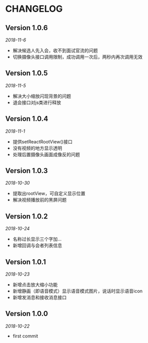 # CHANGELOG

## Version 1.0.6

*2018-11-6*

* 解决候选人先入会，收不到面试官流的问题
* 切换摄像头接口调用限制，成功调用一次后，两秒内再次调用无效

## Version 1.0.5

*2018-11-5*

* 解决大小缩放闪现背景的问题
* 退会接口对js类进行释放

## Version 1.0.4

*2018-11-1*

* 提供setReactRootView()接口
* 没有视频的地方显示透明
* 处理后置摄像头画面成像反的问题

## Version 1.0.3

*2018-10-30*

* 提取出rootView，可自定义显示位置
* 解决视频播放前的黑屏问题

## Version 1.0.2

*2018-10-24*

* 名称过长显示三个字加...
* 新增回调与会者列表信息

## Version 1.0.1

*2018-10-23*

* 新增点击放大缩小功能
* 新增静画（即语音模式）显示语音模式图片，说话时显示语音icon
* 新增发消息和接收消息接口

## Version 1.0.0

*2018-10-22*

* first commit

